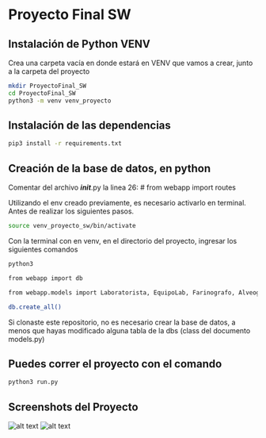 # Proyecto Final SW

## Instalación de Python VENV
Crea una carpeta vacía en donde estará en VENV que vamos a crear, junto a la carpeta del proyecto
```sh
mkdir ProyectoFinal_SW
cd ProyectoFinal_SW
python3 -m venv venv_proyecto
```

## Instalación de las dependencias

```sh
pip3 install -r requirements.txt
```

## Creación de la base de datos, en python
Comentar del archivo ___init___.py la linea 26: # from webapp import routes

Utilizando el env creado previamente, es necesario activarlo en terminal. Antes de realizar los siguientes pasos.
```sh
source venv_proyecto_sw/bin/activate
```

Con la terminal con en venv, en el directorio del proyecto, ingresar los siguientes comandos
```sh
python3
```
```sh
from webapp import db
```
```sh
from webapp.models import Laboratorista, EquipoLab, Farinografo, Alveografo, Cliente, Orden, Lote, Inspeccion, Certificado
```
```sh
db.create_all()
```


Si clonaste este repositorio, no es necesario crear la base de datos, a menos que hayas modificado alguna tabla de la dbs (class del documento models.py)

## Puedes correr el proyecto con el comando

```sh
python3 run.py
```

## Screenshots del Proyecto

![alt text](https://i.postimg.cc/YCvZPcn9/Screen-Shot-2021-11-30-at-3-17-56-p-m.png)
![alt text](https://i.postimg.cc/LsCTFhJF/Screen-Shot-2021-11-30-at-3-26-00-p-m.png)
